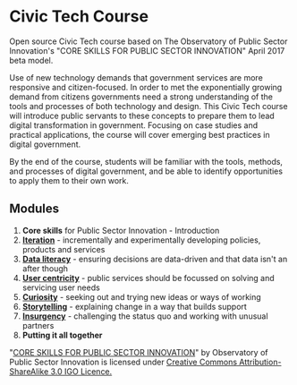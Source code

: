 # Civic Tech Course

Open source Civic Tech course based on The Observatory of Public Sector Innovation's "CORE SKILLS FOR PUBLIC SECTOR INNOVATION" April 2017 beta model.

Use of new technology demands that government services are more responsive and citizen-focused. In order to 
met the exponentially growing demand from citizens governments need a strong understanding of the tools and 
processes of both technology and design. This Civic Tech course will introduce public servants to these concepts to prepare 
them to lead digital transformation in government. Focusing on case studies and practical 
applications, the course will cover emerging best practices in digital government.

By the end of the course, students will be familiar with the tools, methods, and processes of digital 
government, and be able to identify opportunities to apply them to their own work.

## Modules

1. **Core skills** for Public Sector Innovation - Introduction
1. [**Iteration**](Iteration) - incrementally and experimentally developing policies, products and services
1. [**Data literacy**](Data-literacy) - ensuring decisions are data-driven and that data isn't an after though
1. [**User centricity**](User-centricity) - public services should be focussed on solving and servicing user needs
1. [**Curiosity**](Curiosity) - seeking out and trying new ideas or ways of working
1. [**Storytelling**](Storytelling) - explaining change in a way that builds support
1. [**Insurgency**](Insurgency) - challenging the status quo and working with unusual partners
1. **Putting it all together**


"[CORE SKILLS FOR PUBLIC SECTOR INNOVATION](https://www.oecd.org/media/oecdorg/satellitesites/opsi/contents/files/OECD_OPSI-core_skills_for_public_sector_innovation-201704.pdf)" by Observatory of Public Sector Innovation is licensed under [Creative Commons Attribution-ShareAlike 3.0 IGO Licence.](https://creativecommons.org/licenses/by-sa/3.0/igo/)
